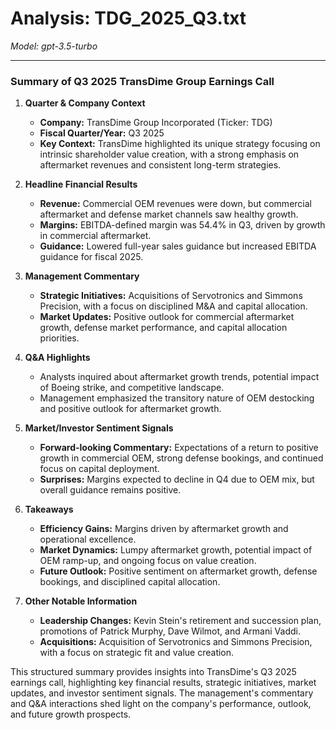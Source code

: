 # Analysis: TDG_2025_Q3.txt

*Model: gpt-3.5-turbo*

---

### Summary of Q3 2025 TransDime Group Earnings Call

1. **Quarter & Company Context**
   - **Company:** TransDime Group Incorporated (Ticker: TDG)
   - **Fiscal Quarter/Year:** Q3 2025
   - **Key Context:** TransDime highlighted its unique strategy focusing on intrinsic shareholder value creation, with a strong emphasis on aftermarket revenues and consistent long-term strategies.

2. **Headline Financial Results**
   - **Revenue:** Commercial OEM revenues were down, but commercial aftermarket and defense market channels saw healthy growth.
   - **Margins:** EBITDA-defined margin was 54.4% in Q3, driven by growth in commercial aftermarket.
   - **Guidance:** Lowered full-year sales guidance but increased EBITDA guidance for fiscal 2025.

3. **Management Commentary**
   - **Strategic Initiatives:** Acquisitions of Servotronics and Simmons Precision, with a focus on disciplined M&A and capital allocation.
   - **Market Updates:** Positive outlook for commercial aftermarket growth, defense market performance, and capital allocation priorities.

4. **Q&A Highlights**
   - Analysts inquired about aftermarket growth trends, potential impact of Boeing strike, and competitive landscape.
   - Management emphasized the transitory nature of OEM destocking and positive outlook for aftermarket growth.

5. **Market/Investor Sentiment Signals**
   - **Forward-looking Commentary:** Expectations of a return to positive growth in commercial OEM, strong defense bookings, and continued focus on capital deployment.
   - **Surprises:** Margins expected to decline in Q4 due to OEM mix, but overall guidance remains positive.

6. **Takeaways**
   - **Efficiency Gains:** Margins driven by aftermarket growth and operational excellence.
   - **Market Dynamics:** Lumpy aftermarket growth, potential impact of OEM ramp-up, and ongoing focus on value creation.
   - **Future Outlook:** Positive sentiment on aftermarket growth, defense bookings, and disciplined capital allocation.

7. **Other Notable Information**
   - **Leadership Changes:** Kevin Stein's retirement and succession plan, promotions of Patrick Murphy, Dave Wilmot, and Armani Vaddi.
   - **Acquisitions:** Acquisition of Servotronics and Simmons Precision, with a focus on strategic fit and value creation.

This structured summary provides insights into TransDime's Q3 2025 earnings call, highlighting key financial results, strategic initiatives, market updates, and investor sentiment signals. The management's commentary and Q&A interactions shed light on the company's performance, outlook, and future growth prospects.